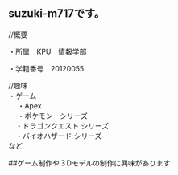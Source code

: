 ## suzuki-m717です。

//概要<br>

・所属　KPU　情報学部<br>

・学籍番号　20120055

//趣味<br>
・ゲーム<br>
　 ・Apex<br>
　 ・ポケモン　シリーズ<br>
 　・ドラゴンクエスト シリーズ<br>
 　・バイオハザード シリーズ<br>
など

##ゲーム制作や３Dモデルの制作に興味があります
